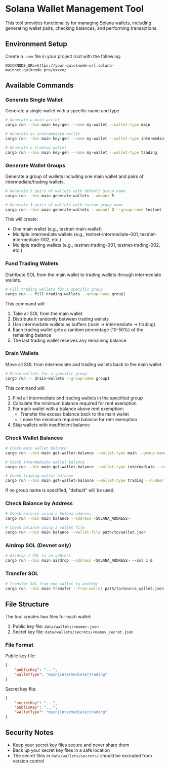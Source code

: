 # Solana Wallet Management Tool

This tool provides functionality for managing Solana wallets, including generating wallet pairs, checking balances, and performing transactions.

## Environment Setup

Create a `.env` file in your project root with the following:

```env
QUICKNODE_URL=https://your-quicknode-url.solana-mainnet.quiknode.pro/xxxxx/
```

## Available Commands

### Generate Single Wallet
Generate a single wallet with a specific name and type.

```bash
# Generate a main wallet
cargo run --bin main key-gen --name my-wallet --wallet-type main

# Generate an intermediate wallet
cargo run --bin main key-gen --name my-wallet --wallet-type intermediate

# Generate a trading wallet
cargo run --bin main key-gen --name my-wallet --wallet-type trading
```

### Generate Wallet Groups
Generate a group of wallets including one main wallet and pairs of intermediate/trading wallets.

```bash
# Generate 5 pairs of wallets with default group name
cargo run --bin main generate-wallets --amount 5

# Generate 3 pairs of wallets with custom group name
cargo run --bin main generate-wallets --amount 3 --group-name testnet
```

This will create:
- One main wallet (e.g., testnet-main-wallet)
- Multiple intermediate wallets (e.g., testnet-intermediate-001, testnet-intermediate-002, etc.)
- Multiple trading wallets (e.g., testnet-trading-001, testnet-trading-002, etc.)

### Fund Trading Wallets
Distribute SOL from the main wallet to trading wallets through intermediate wallets.

```bash
# Fill trading wallets for a specific group
cargo run -- fill-trading-wallets --group-name group1
```

This command will:
1. Take all SOL from the main wallet
2. Distribute it randomly between trading wallets
3. Use intermediate wallets as buffers (main -> intermediate -> trading)
4. Each trading wallet gets a random percentage (10-50%) of the remaining balance
5. The last trading wallet receives any remaining balance

### Drain Wallets
Move all SOL from intermediate and trading wallets back to the main wallet.

```bash
# Drain wallets for a specific group
cargo run -- drain-wallets --group-name group1
```

This command will:
1. Find all intermediate and trading wallets in the specified group
2. Calculate the minimum balance required for rent exemption
3. For each wallet with a balance above rent exemption:
   - Transfer the excess balance back to the main wallet
   - Leave the minimum required balance for rent exemption
4. Skip wallets with insufficient balance

### Check Wallet Balances

```bash
# Check main wallet balance
cargo run --bin main get-wallet-balance --wallet-type main --group-name testnet

# Check intermediate wallet balance
cargo run --bin main get-wallet-balance --wallet-type intermediate --number 1 --group-name testnet

# Check trading wallet balance
cargo run --bin main get-wallet-balance --wallet-type trading --number 2 --group-name testnet
```

If no group name is specified, "default" will be used.

### Check Balance by Address

```bash
# Check balance using a Solana address
cargo run --bin main balance --address <SOLANA_ADDRESS>

# Check balance using a wallet file
cargo run --bin main balance --wallet-file path/to/wallet.json
```

### Airdrop SOL (Devnet only)

```bash
# Airdrop 1 SOL to an address
cargo run --bin main airdrop --address <SOLANA_ADDRESS> --sol 1.0
```

### Transfer SOL

```bash
# Transfer SOL from one wallet to another
cargo run --bin main transfer --from-wallet path/to/source_wallet.json --to <DESTINATION_ADDRESS> --sol 0.1
```

## File Structure

The tool creates two files for each wallet:
1. Public key file: `data/wallets/<name>.json`
2. Secret key file: `data/wallets/secrets/<name>_secret.json`

### File Format

Public key file:
```json
{
    "publicKey": "...",
    "walletType": "main|intermediate|trading"
}
```

Secret key file:
```json
{
    "secretKey": "...",
    "publicKey": "...",
    "walletType": "main|intermediate|trading"
}
```

## Security Notes

- Keep your secret key files secure and never share them
- Back up your secret key files in a safe location
- The secret files in `data/wallets/secrets/` should be excluded from version control
